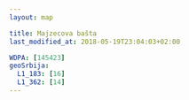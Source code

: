 ```yaml
---
layout: map

title: Majzecova bašta
last_modified_at: 2018-05-19T23:04:03+02:00

WDPA: [145423]
geoSrbija:
  L1_183: [16]
  L1_362: [14]
---
```

